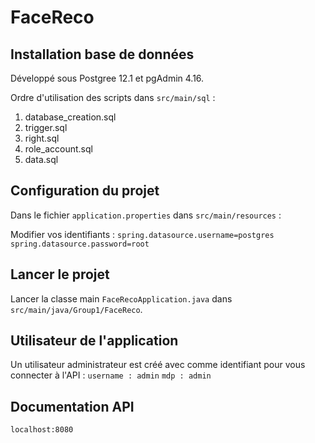 # FaceReco


## Installation base de données

Développé sous Postgree 12.1 et pgAdmin 4.16.

Ordre d'utilisation des scripts dans `src/main/sql` :

1. database_creation.sql
2. trigger.sql
3. right.sql
4. role_account.sql
5. data.sql


## Configuration du projet

Dans le fichier `application.properties` dans `src/main/resources` :

Modifier vos identifiants :
`spring.datasource.username=postgres`
`spring.datasource.password=root`

## Lancer le projet

Lancer la classe main `FaceRecoApplication.java` dans `src/main/java/Group1/FaceReco`.


## Utilisateur de l'application

Un utilisateur administrateur est créé avec comme identifiant pour vous connecter à l'API :
`username : admin`
`mdp : admin`

## Documentation API

`localhost:8080`

